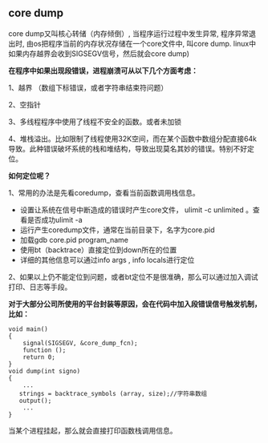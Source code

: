 ## core dump

core dump又叫核心转储（内存倾倒）, 当程序运行过程中发生异常, 程序异常退出时, 由os把程序当前的内存状况存储在一个core文件中, 叫core dump. linux中如果内存越界会收到SIGSEGV信号，然后就会core dump)

 **在程序中如果出现段错误，进程崩溃可从以下几个方面考虑：**

1、越界 （数组下标错误，或者字符串结束符问题）

2、空指针

3、多线程程序中使用了线程不安全的函数。或者未加锁

4、堆栈溢出。比如限制了线程使用32K空间，而在某个函数中数组分配直接64k导致。此种错误破坏系统的栈和堆结构，导致出现莫名其妙的错误。特别不好定位。

**如何定位呢？**

1、常用的办法是先看coredump，查看当前函数调用栈信息。

- 设置让系统在信号中断造成的错误时产生core文件， ulimit -c unlimited  。查看是否成功ulimit -a
- 运行产生coredump文件，通常在当前目录下，名字为core.pid
- 加载gdb  core.pid  program_name 
- 使用bt（backtrace）直接定位到down所在的位置
- 详细的其他信息可以通过info args , info locals进行定位

2、如果以上仍不能定位到问题，或者bt定位不是很准确，那么可以通过加入调试打印、日志等手段。



**对于大部分公司所使用的平台封装等原因，会在代码中加入段错误信号触发机制，比如：**

```
void main()
{
    signal(SIGSEGV, &core_dump_fcn); 
    function (); 
    return 0;
}
void dump(int signo) 
{
	...
   strings = backtrace_symbols (array, size);//字符串数组
   output();
	...
}

```

当某个进程挂起，那么就会直接打印函数栈调用信息。
